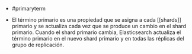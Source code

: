 - #primaryterm

- El término primario es una propiedad que se asigna a cada [[shards]] primario y se actualiza cada vez que se produce un cambio en el shard primario. Cuando el shard primario cambia, Elasticsearch actualiza el término primario en el nuevo shard primario y en todas las réplicas del grupo de replicación.